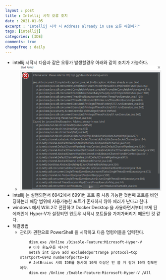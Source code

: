 ```yaml
---
layout : post
title : Intellij 시작 오류 조치
date : 2021-01-05
excerpt : "Intellij 시작 시 Address already in use 오류 해결하기"
tags: [intellij]
categories: [IDE]
comments: true
changefreq : daily
---
```


- intellij 시작시 다음과 같은 오류가 발생할경우 아래와 같이 조치가 가능하다.
    - <img src="/static/img/intellij-start-error/error.png" alt="error.png">
- intellij 는 실행되면서 6942에서 6991번 포트 중 사용 가능한 첫번째 포트를 바인딩하는데 해당 범위에 사용가능한 포트가 존재하지 않아 에러가 난다고 한다. 
- windows 에서 WSL2로 전환하고 Docker Desktop 을 사용하면서부터 보게 된 에러인데 Hyper-V가 설정되면 윈도우 시작시 포트들을 가져가버리기 때문인 것 같다.
- 해결방법
    - 관리자 권한으로 PowerShell 을 시작하고 다음 명령어들을 입력한다.
        ~~~ shell
            dism.exe /Online /Disable-Feature:Microsoft-Hyper-V
            # 이후 윈도우를 재시작
            netsh int ipv6 add excludedportrange protocol=tcp startport=6942 numberofports=10
            # JetBrains 사의 IDE를 동시에 10개 이상은 안 쓸 거 같아 10개 정도만 예약.
            dism.exe /Online /Enable-Feature:Microsoft-Hyper-V /All
        ~~~
